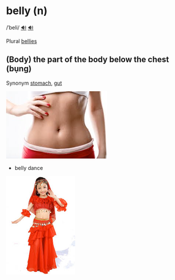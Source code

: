 # belly (n)

/ˈbeli/ [🔊](https://www.oxfordlearnersdictionaries.com/media/english/uk_pron/b/bel/belly/belly__gb_2.mp3) [🔊](https://www.oxfordlearnersdictionaries.com/media/english/us_pron/b/bel/belly/belly__us_1.mp3)

Plural [bellies]()

## (Body) the part of the body below the chest (bụng)

Synonym [stomach](), [gut]()

![belly-1](belly-1.png)

- belly dance

![belly-2](belly-2.png)